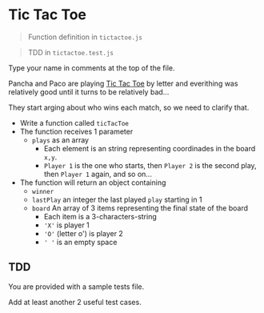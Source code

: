 # Tic Tac Toe

>Function definition in `tictactoe.js`

>TDD in `tictactoe.test.js`

Type your name in comments at the top of the file.

Pancha and Paco are playing [Tic Tac Toe](https://www.google.com/search?q=tic+tac+toe&oq=tick+tac) by letter
and everithing was relatively good until it turns to be relatively bad...

They start arging about who wins each match, so we need to clarify that.


* Write a function called `ticTacToe`
* The function receives 1 parameter
  * `plays` as an array
    * Each element is an string representing coordinades in the board `x,y`.
    * `Player 1` is the one who starts, then `Player 2` is the second play, then `Player 1` again, and so on...
* The function will return an object containing
  * `winner`
  * `lastPlay` an integer the last played `play` starting in 1
  * `board` An array of 3 items representing the final state of the board
    * Each item is a 3-characters-string
    * `'X'` is player 1
    * `'O'` (letter o') is player 2
    * `' '` is an empty space

## TDD

You are provided with a sample tests file.

Add at least another 2 useful test cases.